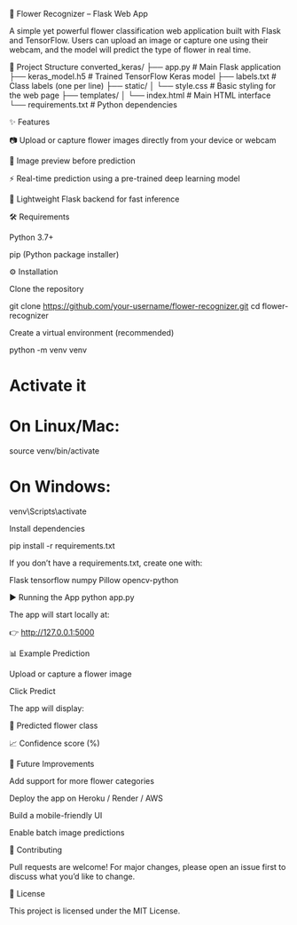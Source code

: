 🌸 Flower Recognizer – Flask Web App

A simple yet powerful flower classification web application built with Flask and TensorFlow.
Users can upload an image or capture one using their webcam, and the model will predict the type of flower in real time.

📂 Project Structure
converted_keras/
├── app.py               # Main Flask application
├── keras_model.h5       # Trained TensorFlow Keras model
├── labels.txt           # Class labels (one per line)
├── static/
│   └── style.css        # Basic styling for the web page
├── templates/
│   └── index.html       # Main HTML interface
└── requirements.txt     # Python dependencies

✨ Features

📷 Upload or capture flower images directly from your device or webcam

👀 Image preview before prediction

⚡ Real-time prediction using a pre-trained deep learning model

🚀 Lightweight Flask backend for fast inference

🛠 Requirements

Python 3.7+

pip (Python package installer)

⚙️ Installation

Clone the repository

git clone https://github.com/your-username/flower-recognizer.git
cd flower-recognizer


Create a virtual environment (recommended)

python -m venv venv
# Activate it
# On Linux/Mac:
source venv/bin/activate
# On Windows:
venv\Scripts\activate


Install dependencies

pip install -r requirements.txt


If you don’t have a requirements.txt, create one with:

Flask
tensorflow
numpy
Pillow
opencv-python

▶️ Running the App
python app.py


The app will start locally at:

👉 http://127.0.0.1:5000

📊 Example Prediction

Upload or capture a flower image

Click Predict

The app will display:

🌼 Predicted flower class

📈 Confidence score (%)

📌 Future Improvements

Add support for more flower categories

Deploy the app on Heroku / Render / AWS

Build a mobile-friendly UI

Enable batch image predictions

🤝 Contributing

Pull requests are welcome! For major changes, please open an issue first to discuss what you’d like to change.

📜 License

This project is licensed under the MIT License.